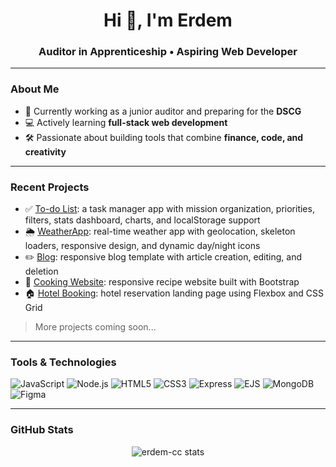 <h1 align="center">Hi 👋, I'm Erdem</h1>
<h3 align="center">Auditor in Apprenticeship • Aspiring Web Developer</h3>

---

### About Me

- 🎯 Currently working as a junior auditor and preparing for the **DSCG**
- 💻 Actively learning **full-stack web development**
- 🛠️ Passionate about building tools that combine **finance, code, and creativity**

---

### Recent Projects

- ✅ [To-do List](https://github.com/erdem-cc/to-do-list): a task manager app with mission organization, priorities, filters, stats dashboard, charts, and localStorage support
- 🌦️ [WeatherApp](https://github.com/erdem-cc/weatherapp): real-time weather app with geolocation, skeleton loaders, responsive design, and dynamic day/night icons
- ✏️ [Blog](https://github.com/erdem-cc/blog): responsive blog template with article creation, editing, and deletion
- 🍔 [Cooking Website](https://github.com/erdem-cc/cooking): responsive recipe website built with Bootstrap
- 🏠 [Hotel Booking](https://github.com/erdem-cc/hotel): hotel reservation landing page using Flexbox and CSS Grid

> More projects coming soon...

---

### Tools & Technologies

![JavaScript](https://img.shields.io/badge/-JavaScript-000?style=flat&logo=javascript)
![Node.js](https://img.shields.io/badge/-Node.js-000?style=flat&logo=node.js)
![HTML5](https://img.shields.io/badge/-HTML5-000?style=flat&logo=html5)
![CSS3](https://img.shields.io/badge/-CSS3-000?style=flat&logo=css3)
![Express](https://img.shields.io/badge/-Express-000?style=flat&logo=express)
![EJS](https://img.shields.io/badge/-EJS-000?style=flat&logo=ejs)
![MongoDB](https://img.shields.io/badge/-MongoDB-000?style=flat&logo=mongodb)
![Figma](https://img.shields.io/badge/-Figma-000?style=flat&logo=figma)

---

### GitHub Stats

<p align="center">
  <img src="https://github-readme-stats.vercel.app/api?username=erdem-cc&show_icons=true&theme=midnight-purple" alt="erdem-cc stats"/>
</p>
